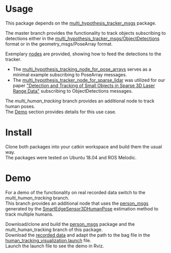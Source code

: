 # Usage

This package depends on the [multi_hypothesis_tracker_msgs](https://github.com/AIS-Bonn/multi_hypothesis_tracking_msgs) package.

The master branch provides the functionality to track objects subscribing to detections either in the [multi_hypothesis_tracker_msgs/ObjectDetections](https://github.com/AIS-Bonn/multi_hypothesis_tracking_msgs/tree/master/msg/ObjectDetections.msg) format or in the geometry_msgs/PoseArray format.

Exemplary [nodes](../src/nodes) are provided, showing how to feed the detections to the tracker.  
- The [multi_hypothesis_tracking_node_for_pose_arrays](../src/nodes/multi_hypothesis_tracking_node_for_pose_arrays.cpp) serves as a minimal example subscribing to PoseArray messages.  
- The [multi_hypothesis_tracker_node_for_sparse_lidar](../src/nodes/multi_hypothesis_tracking_node_for_sparse_lidar.cpp) was utilized for our paper ["Detection and Tracking of Small Objects in Sparse 3D Laser Range Data"](https://arxiv.org/abs/1903.05889) subscribing to ObjectDetections messages.

The *multi_human_tracking* branch provides an additional node to track human poses.  
The [Demo](#demo) section provides details for this use case.

# Install

Clone both packages into your catkin workspace and build them the usual way.  
The packages were tested on Ubuntu 18.04 and ROS Melodic.

# Demo 

For a demo of the functionality on real recorded data switch to the *multi_human_tracking* branch.  
This branch provides an additional node that uses the [person_msgs](https://github.com/AIS-Bonn/SmartEdgeSensor3DHumanPose/tree/main/person_msgs) generated by the [SmartEdgeSensor3DHumanPose](https://github.com/AIS-Bonn/SmartEdgeSensor3DHumanPose) estimation method to track multiple humans.  

Download/clone and build the [person_msgs](https://github.com/AIS-Bonn/SmartEdgeSensor3DHumanPose/tree/main/person_msgs) package and the multi_human_tracking branch of this package.  
Download the [recorded data](https://github.com/AIS-Bonn/multi_hypothesis_tracking_data/blob/main/estimated_human_poses.bag) and adapt the path to the bag file in the [human_tracking_visualization.launch](https://github.com/AIS-Bonn/multi_hypothesis_tracking/tree/multi_human_tracking/launch/human_tracking_visualization.launch) file.  
Launch the launch file to see the demo in Rviz. 
